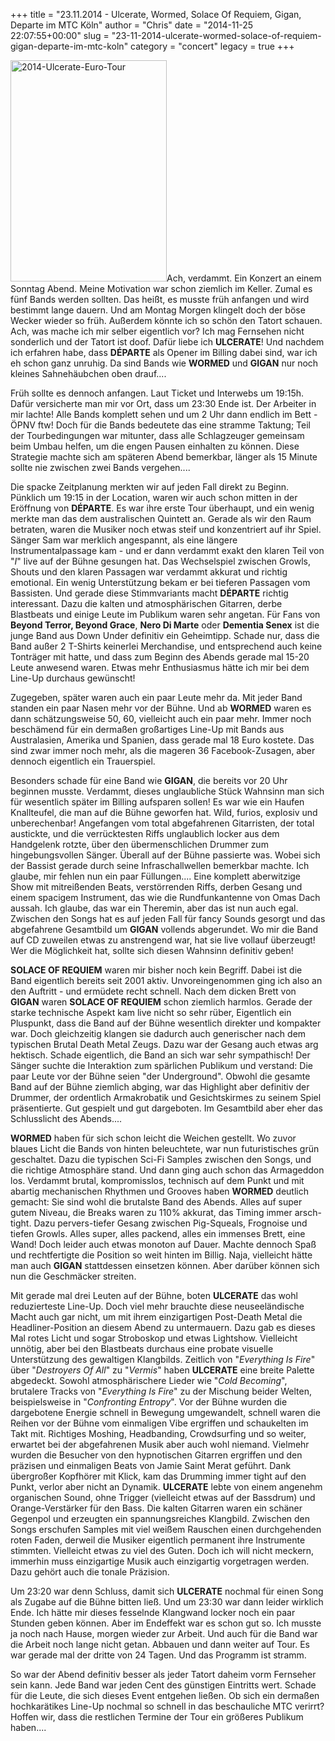 +++
title = "23.11.2014 - Ulcerate, Wormed, Solace Of Requiem, Gigan, Departe im MTC Köln"
author = "Chris"
date = "2014-11-25 22:07:55+00:00"
slug = "23-11-2014-ulcerate-wormed-solace-of-requiem-gigan-departe-im-mtc-koln"
category = "concert"
legacy = true
+++

<img class="alignright size-full wp-image-13811" src="images//2014/11/2014-Ulcerate-Euro-Tour.jpg" alt="2014-Ulcerate-Euro-Tour" width="250" height="354" />Ach, verdammt. Ein Konzert an einem Sonntag Abend. Meine Motivation war schon ziemlich im Keller. Zumal es fünf Bands werden sollten. Das heißt, es musste früh anfangen und wird bestimmt lange dauern. Und am Montag Morgen klingelt doch der böse Wecker wieder so früh. Außerdem könnte ich so schön den Tatort schauen. Ach, was mache ich mir selber eigentlich vor? Ich mag Fernsehen nicht sonderlich und der Tatort ist doof. Dafür liebe ich **ULCERATE**! Und nachdem ich erfahren habe, dass **DÉPARTE** als Opener im Billing dabei sind, war ich eh schon ganz unruhig. Da sind Bands wie **WORMED** und **GIGAN** nur noch kleines Sahnehäubchen oben drauf....

Früh sollte es dennoch anfangen. Laut Ticket und Interwebs um 19:15h. Dafür versicherte man mir vor Ort, dass um 23:30 Ende ist. Der Arbeiter in mir lachte! Alle Bands komplett sehen und um 2 Uhr dann endlich im Bett - ÖPNV ftw! Doch für die Bands bedeutete das eine stramme Taktung; Teil der Tourbedingungen war mitunter, dass alle Schlagzeuger gemeinsam beim Umbau helfen, um die engen Pausen einhalten zu können. Diese Strategie machte sich am späteren Abend bemerkbar, länger als 15 Minute sollte nie zwischen zwei Bands vergehen....

Die spacke Zeitplanung merkten wir auf jeden Fall direkt zu Beginn. Pünklich um 19:15 in der Location, waren wir auch schon mitten in der Eröffnung von **DÉPARTE**. Es war ihre erste Tour überhaupt, und ein wenig merkte man das dem australischen Quintett an. Gerade als wir den Raum betraten, waren die Musiker noch etwas steif und konzentriert auf ihr Spiel. Sänger Sam war merklich angespannt, als eine längere Instrumentalpassage kam - und er dann verdammt exakt den klaren Teil von "_I_" live auf der Bühne gesungen hat. Das Wechselspiel zwischen Growls, Shouts und den klaren Passagen war verdammt akkurat und richtig emotional. Ein wenig Unterstützung bekam er bei tieferen Passagen vom Bassisten. Und gerade diese Stimmvariants macht **DÉPARTE** richtig interessant.
Dazu die kalten und atmosphärischen Gitarren, derbe Blastbeats und einige Leute im Publikum waren sehr angetan. Für Fans von **Beyond Terror, Beyond Grace**, **Nero Di Marte** oder **Dementia Senex** ist die junge Band aus Down Under definitiv ein Geheimtipp. Schade nur, dass die Band außer 2 T-Shirts keinerlei Merchandise, und entsprechend auch keine Tonträger mit hatte, und dass zum Beginn des Abends gerade mal 15-20 Leute anwesend waren. Etwas mehr Enthusiasmus hätte ich mir bei dem Line-Up durchaus gewünscht!

Zugegeben, später waren auch ein paar Leute mehr da. Mit jeder Band standen ein paar Nasen mehr vor der Bühne. Und ab **WORMED** waren es dann schätzungsweise 50, 60, vielleicht auch ein paar mehr. Immer noch beschämend für ein dermaßen großartiges Line-Up mit Bands aus Australasien, Amerika und Spanien, dass gerade mal 18 Euro kostete. Das sind zwar immer noch mehr, als die mageren 36 Facebook-Zusagen, aber dennoch eigentlich ein Trauerspiel.

Besonders schade für eine Band wie **GIGAN**, die bereits vor 20 Uhr beginnen musste. Verdammt, dieses unglaubliche Stück Wahnsinn man sich für wesentlich später im Billing aufsparen sollen! Es war wie ein Haufen Knallteufel, die man auf die Bühne geworfen hat. Wild, furios, explosiv und unberechenbar!
Angefangen vom total abgefahrenen Gitarristen, der total austickte, und die verrücktesten Riffs unglaublich locker aus dem Handgelenk rotzte, über den übermenschlichen Drummer zum hingebungsvollen Sänger. Überall auf der Bühne passierte was. Wobei sich der Bassist gerade durch seine Infraschallwellen bemerkbar machte. Ich glaube, mir fehlen nun ein paar Füllungen....
Eine komplett aberwitzige Show mit mitreißenden Beats, verstörrenden Riffs, derben Gesang und einem spacigem Instrument, das wie die Rundfunkantenne von Omas Dach aussah. Ich glaube, das war ein Theremin, aber das ist nun auch egal. Zwischen den Songs hat es auf jeden Fall für fancy Sounds gesorgt und das abgefahrene Gesamtbild um **GIGAN** vollends abgerundet. Wo mir die Band auf CD zuweilen etwas zu anstrengend war, hat sie live vollauf überzeugt! Wer die Möglichkeit hat, sollte sich diesen Wahnsinn definitiv geben!

**SOLACE OF REQUIEM** waren mir bisher noch kein Begriff. Dabei ist die Band eigentlich bereits seit 2001 aktiv. Unvoreingenommen ging ich also an den Auftritt - und ermüdete recht schnell. Nach dem dicken Brett von **GIGAN** waren **SOLACE OF REQUIEM** schon ziemlich harmlos. Gerade der starke technische Aspekt kam live nicht so sehr rüber, Eigentlich ein Pluspunkt, dass die Band auf der Bühne wesentlich direkter und kompakter war. Doch gleichzeitig klangen sie dadurch auch generischer nach dem typischen Brutal Death Metal Zeugs. Dazu war der Gesang auch etwas arg hektisch.
Schade eigentlich, die Band an sich war sehr sympathisch! Der Sänger suchte die Interaktion zum spärlichen Publikum und verstand: Die paar Leute vor der Bühne seien "der Underground". Obwohl die gesamte Band auf der Bühne ziemlich abging, war das Highlight aber definitiv der Drummer, der ordentlich Armakrobatik und Gesichtskirmes zu seinem Spiel präsentierte. Gut gespielt und gut dargeboten. Im Gesamtbild aber eher das Schlusslicht des Abends....

**WORMED** haben für sich schon leicht die Weichen gestellt. Wo zuvor blaues Licht die Bands von hinten beleuchtete, war nun futuristisches grün geschaltet. Dazu die typischen Sci-Fi Samples zwischen den Songs, und die richtige Atmosphäre stand. Und dann ging auch schon das Armageddon los. Verdammt brutal, kompromisslos, technisch auf dem Punkt und mit abartig mechanischen Rhythmen und Grooves haben **WORMED** deutlich gemacht: Sie sind wohl die brutalste Band des Abends. Alles auf super gutem Niveau, die Breaks waren zu 110% akkurat, das Timing immer arsch-tight. Dazu pervers-tiefer Gesang zwischen Pig-Squeals, Frognoise und tiefen Growls. Alles super, alles packend, alles ein immenses Brett, eine Wand! Doch leider auch etwas monoton auf Dauer. Machte dennoch Spaß und rechtfertigte die Position so weit hinten im Billig. Naja, vielleicht hätte man auch **GIGAN** stattdessen einsetzen können. Aber darüber können sich nun die Geschmäcker streiten.

Mit gerade mal drei Leuten auf der Bühne, boten **ULCERATE** das wohl reduzierteste Line-Up. Doch viel mehr brauchte diese neuseeländische Macht auch gar nicht, um mit ihrem einzigartigen Post-Death Metal die Headliner-Position an diesem Abend zu untermauern. Dazu gab es dieses Mal rotes Licht und sogar Stroboskop und etwas Lightshow. Vielleicht unnötig, aber bei den Blastbeats durchaus eine probate visuelle Unterstützung des gewaltigen Klangbilds.
Zeitlich von "_Everything Is Fire_" über "_Destroyers Of All_" zu "_Vermis_" haben **ULCERATE** eine breite Palette abgedeckt. Sowohl atmosphärischere Lieder wie "_Cold Becoming_", brutalere Tracks von "_Everything Is Fire_" zu der Mischung beider Welten, beispielsweise in "_Confronting Entropy_". Vor der Bühne wurden die dargebotene Energie schnell in Bewegung umgewandelt, schnell waren die Reihen vor der Bühne vom einmaligen Vibe ergriffen und schaukelten im Takt mit. Richtiges Moshing, Headbanding, Crowdsurfing und so weiter, erwartet bei der abgefahrenen Musik aber auch wohl niemand. Vielmehr wurden die Besucher von den hypnotischen Gitarren ergriffen und den präzisen und einmaligen Beats von Jamie Saint Merat geführt.
Dank übergroßer Kopfhörer mit Klick, kam das Drumming immer tight auf den Punkt, verlor aber nicht an Dynamik. **ULCERATE** lebte von einem angenehm organischen Sound, ohne Trigger (vielleicht etwas auf der Bassdrum) und Orange-Verstärker für den Bass. Die kalten Gitarren waren ein schäner Gegenpol und erzeugten ein spannungsreiches Klangbild.
Zwischen den Songs erschufen Samples mit viel weißem Rauschen einen durchgehenden roten Faden, derweil die Musiker eigentlich permanent ihre Instrumente stimmten. Vielleicht etwas zu viel des Guten. Doch ich will nicht meckern, immerhin muss einzigartige Musik auch einzigartig vorgetragen werden. Dazu gehört auch die tonale Präzision.

Um 23:20 war denn Schluss, damit sich **ULCERATE** nochmal für einen Song als Zugabe auf die Bühne bitten ließ. Und um 23:30 war dann leider wirklich Ende. Ich hätte mir dieses fesselnde Klangwand locker noch ein paar Stunden geben können. Aber im Endeffekt war es schon gut so. Ich musste ja noch nach Hause, morgen wieder zur Arbeit. Und auch für die Band war die Arbeit noch lange nicht getan. Abbauen und dann weiter auf Tour. Es war gerade mal der dritte von 24 Tagen. Und das Programm ist stramm.

So war der Abend definitiv besser als jeder Tatort daheim vorm Fernseher sein kann. Jede Band war jeden Cent des günstigen Eintritts wert. Schade für die Leute, die sich dieses Event entgehen ließen. Ob sich ein dermaßen hochkarätikes Line-Up nochmal so schnell in das beschauliche MTC verirrt? Hoffen wir, dass die restlichen Termine der Tour ein größeres Publikum haben....

